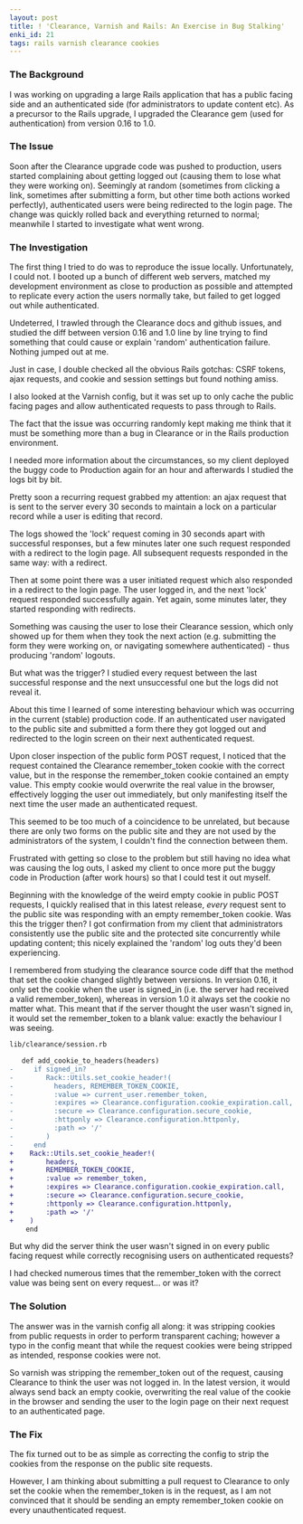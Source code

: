 ```yaml
---
layout: post
title: ! 'Clearance, Varnish and Rails: An Exercise in Bug Stalking'
enki_id: 21
tags: rails varnish clearance cookies
---
```


### The Background

I was working on upgrading a large Rails application that has a public facing side and an authenticated side (for administrators to update content etc). As a precursor to the Rails upgrade, I upgraded the Clearance gem (used for authentication) from version 0.16 to 1.0.

### The Issue

Soon after the Clearance upgrade code was pushed to production, users started complaining about getting logged out (causing them to lose what they were working on).
Seemingly at random (sometimes from clicking a link, sometimes after submitting a form, but other time both actions worked perfectly), authenticated users were being redirected to the login page. The change was quickly rolled back and everything returned to normal; meanwhile I started to investigate what went wrong.

### The Investigation

The first thing I tried to do was to reproduce the issue locally. Unfortunately, I could not. I booted up a bunch of different web servers, matched my development environment as close to production as possible and attempted to replicate every action the users normally take, but failed to get logged out while authenticated.

Undeterred, I trawled through the Clearance docs and github issues, and studied the diff between version 0.16 and 1.0 line by line trying to find something that could cause or explain 'random' authentication failure. Nothing jumped out at me.

Just in case, I double checked all the obvious Rails gotchas: CSRF tokens, ajax requests, and cookie and session settings but found nothing amiss.

I also looked at the Varnish config, but it was set up to only cache the public facing pages and allow authenticated requests to pass through to Rails.

The fact that the issue was occurring randomly kept making me think that it must be something more than a bug in Clearance or in the Rails production environment.

I needed more information about the circumstances, so my client deployed the buggy code to Production again for an hour and afterwards I studied the logs bit by bit.

Pretty soon a recurring request grabbed my attention: an ajax request that is sent to the server every 30 seconds to maintain a lock on a particular record while a user is editing that record.

The logs showed the 'lock' request coming in 30 seconds apart with successful responses, but a few minutes later one such request responded with a redirect to the login page. All subsequent requests responded in the same way: with a redirect.

Then at some point there was a user initiated request which also responded in a redirect to the login page. The user logged in, and the next 'lock' request responded successfully again. Yet again, some minutes later, they started responding with redirects.

Something was causing the user to lose their Clearance session, which only showed up for them when they took the next action (e.g. submitting the form they were working on, or navigating somewhere authenticated) - thus producing 'random' logouts.

But what was the trigger? I studied every request between the last successful response and the next unsuccessful one but the logs did not reveal it.

About this time I learned of some interesting behaviour which was occurring in the current (stable) production code. If an authenticated user navigated to the public site and submitted a form there they got logged out and redirected to the login screen on their next authenticated request.

Upon closer inspection of the public form POST request, I noticed that the request contained the Clearance remember\_token cookie with the correct value, but in the response the remember\_token cookie contained an empty value. This empty cookie would overwrite the real value in the browser, effectively logging the user out immediately, but only manifesting itself the next time the user made an authenticated request.

This seemed to be too much of a coincidence to be unrelated, but because there are only two forms on the public site and they are not used by the administrators of the system, I couldn't find the connection between them.

Frustrated with getting so close to the problem but still having no idea what was causing the log outs, I asked my client to once more put the buggy code in Production (after work hours) so that I could test it out myself.

Beginning with the knowledge of the weird empty cookie in public POST requests, I quickly realised that in this latest release, *every* request sent to the public site was responding with an empty remember\_token cookie. Was this the trigger then? I got confirmation from my client that administrators consistently use the public site and the protected site concurrently while updating content; this nicely explained the 'random' log outs they'd been experiencing.

I remembered from studying the clearance source code diff that the method that set the cookie changed slightly between versions. In version 0.16, it only set the cookie when the user is signed\_in (i.e. the server had received a valid remember\_token), whereas in version 1.0 it always set the cookie no matter what. This meant that if the server thought the user wasn't signed in, it would set the remember\_token to a blank value: exactly the behaviour I was seeing.

```bash
lib/clearance/session.rb
```
```diff
   def add_cookie_to_headers(headers)
-     if signed_in?
-        Rack::Utils.set_cookie_header!(
-          headers, REMEMBER_TOKEN_COOKIE,
-          :value => current_user.remember_token,
-          :expires => Clearance.configuration.cookie_expiration.call,
-          :secure => Clearance.configuration.secure_cookie,
-          :httponly => Clearance.configuration.httponly,
-          :path => '/'
-        )
-     end
+    Rack::Utils.set_cookie_header!(
+        headers,
+        REMEMBER_TOKEN_COOKIE,
+        :value => remember_token,
+        :expires => Clearance.configuration.cookie_expiration.call,
+        :secure => Clearance.configuration.secure_cookie,
+        :httponly => Clearance.configuration.httponly,
+        :path => '/'
+    )
    end
```

But why did the server think the user wasn't signed in on every public facing request while correctly recognising users on authenticated requests?

I had checked numerous times that the remember\_token with the correct value was being sent on every request… or was it?

### The Solution

The answer was in the varnish config all along: it was stripping cookies from public requests in order to perform transparent caching; however a typo in the config meant that while the request cookies were being stripped as intended, response cookies were not.

So varnish was stripping the remember\_token out of the request, causing Clearance to think the user was not logged in. In the latest version, it would always send back an empty cookie, overwriting the real value of the cookie in the browser and sending the user to the login page on their next request to an authenticated page.

### The Fix

The fix turned out to be as simple as correcting the config to strip the cookies from the response on the public site requests.

However, I am thinking about submitting a pull request to Clearance to only set the cookie when the remember\_token is in the request, as I am not convinced that it should be sending an empty remember\_token cookie on every unauthenticated request.
